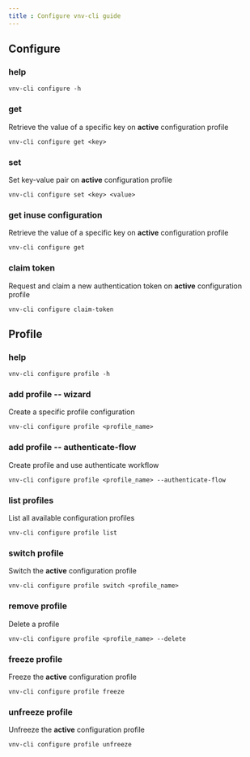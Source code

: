 ```yaml
---
title : Configure vnv-cli guide
---
```


## Configure

### help
```shell
vnv-cli configure -h
```

### get

Retrieve the value of a specific key on **active** configuration profile

```shell
vnv-cli configure get <key>
```

### set

Set key-value pair on **active** configuration profile

```shell
vnv-cli configure set <key> <value>
```

### get inuse configuration

Retrieve the value of a specific key on **active** configuration profile

```shell
vnv-cli configure get
```

### claim token

Request and claim a new authentication token on **active** configuration profile

```shell
vnv-cli configure claim-token
```

## Profile

### help

```shell
vnv-cli configure profile -h
```

### add profile -- wizard

Create a specific profile configuration

```shell
vnv-cli configure profile <profile_name>
```

### add profile -- authenticate-flow

Create profile and use authenticate workflow

```shell
vnv-cli configure profile <profile_name> --authenticate-flow
```

### list profiles

List all available configuration profiles

```shell
vnv-cli configure profile list
```

### switch profile

Switch the **active** configuration profile

```shell
vnv-cli configure profile switch <profile_name>
```

### remove profile

Delete a profile

```shell
vnv-cli configure profile <profile_name> --delete
```

### freeze profile

Freeze the **active** configuration profile

```shell
vnv-cli configure profile freeze
```

### unfreeze profile

Unfreeze the **active** configuration profile

```shell
vnv-cli configure profile unfreeze
```